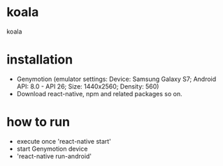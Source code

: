 # koala
koala


# installation
- Genymotion (emulator settings: Device: Samsung Galaxy S7; Android API: 8.0 - API 26; Size: 1440x2560; Density: 560)
- Download react-native, npm and related packages so on.

# how to run

- execute once 'react-native start'
- start Genymotion device
- 'react-native run-android'